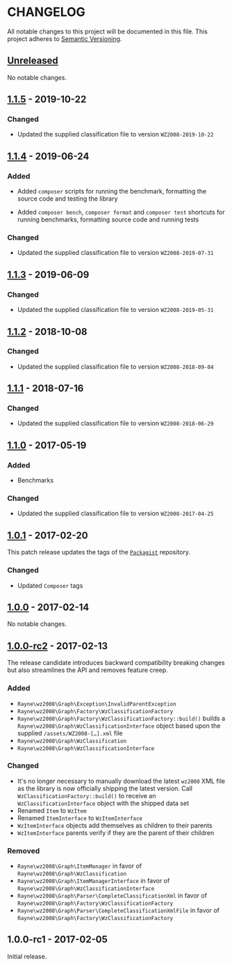 # CHANGELOG

All notable changes to this project will be documented in this file.
This project adheres to [Semantic Versioning](http://semver.org).

## [Unreleased]

No notable changes.

## [1.1.5] - 2019-10-22

### Changed

* Updated the supplied classification file to version `WZ2008-2019-10-22`

## [1.1.4] - 2019-06-24

### Added

* Added `composer` scripts for running the benchmark,
  formatting the source code and testing the library

* Added `composer bench`, `composer format` and `composer test` shortcuts
  for running benchmarks, formatting source code and running tests

### Changed

* Updated the supplied classification file to version `WZ2008-2019-07-31`

## [1.1.3] - 2019-06-09

### Changed

* Updated the supplied classification file to version `WZ2008-2019-05-31`

## [1.1.2] - 2018-10-08

### Changed

* Updated the supplied classification file to version `WZ2008-2018-09-04`

## [1.1.1] - 2018-07-16

### Changed

* Updated the supplied classification file to version `WZ2008-2018-06-29`

## [1.1.0] - 2017-05-19

### Added

* Benchmarks

### Changed

* Updated the supplied classification file to version `WZ2008-2017-04-25`

## [1.0.1] - 2017-02-20

This patch release updates the tags of the
[`Packagist`](https://packagist.org/packages/rayne/wz2008-graph)
repository.

### Changed

* Updated `Composer` tags

## [1.0.0] - 2017-02-14

No notable changes.

## [1.0.0-rc2] - 2017-02-13

The release candidate introduces backward compatibility breaking changes
but also streamlines the API and removes feature creep.

### Added

* `Rayne\wz2008\Graph\Exception\InvalidParentException`
* `Rayne\wz2008\Graph\Factory\WzClassificationFactory`
* `Rayne\wz2008\Graph\Factory\WzClassificationFactory::build()`
  builds a `Rayne\wz2008\Graph\WzClassificationInterface` object
  based upon the supplied `/assets/WZ2008-[…].xml` file
* `Rayne\wz2008\Graph\WzClassification`
* `Rayne\wz2008\Graph\WzClassificationInterface`

### Changed

* It's no longer necessary to manually download the latest `wz2008` XML file
  as the library is now officially shipping the latest version.
  Call `WzClassificationFactory::build()` to receive an
  `WzClassificationInterface` object with the shipped data set
* Renamed `Item` to `WzItem`
* Renamed `ItemInterface` to `WzItemInterface`
* `WzItemInterface` objects add themselves as children to their parents
* `WzItemInterface` parents verify if they are the parent of their children

### Removed

* `Rayne\wz2008\Graph\ItemManager` in favor of
  `Rayne\wz2008\Graph\WzClassification`
* `Rayne\wz2008\Graph\ItemManagerInterface` in favor of
  `Rayne\wz2008\Graph\WzClassificationInterface`
* `Rayne\wz2008\Graph\Parser\CompleteClassificationXml` in favor of
  `Rayne\wz2008\Graph\Factory\WzClassificationFactory`
* `Rayne\wz2008\Graph\Parser\CompleteClassificationXmlFile` in favor of
  `Rayne\wz2008\Graph\Factory\WzClassificationFactory`

## 1.0.0-rc1 - 2017-02-05

Initial release.

[Unreleased]: https://github.com/Rayne/wz2008-graph/compare/1.1.5...HEAD
[1.1.5]: https://github.com/Rayne/wz2008-graph/compare/1.1.4...1.1.5
[1.1.4]: https://github.com/Rayne/wz2008-graph/compare/1.1.3...1.1.4
[1.1.3]: https://github.com/Rayne/wz2008-graph/compare/1.1.2...1.1.3
[1.1.2]: https://github.com/Rayne/wz2008-graph/compare/1.1.1...1.1.2
[1.1.1]: https://github.com/Rayne/wz2008-graph/compare/1.1.0...1.1.1
[1.1.0]: https://github.com/Rayne/wz2008-graph/compare/1.0.1...1.1.0
[1.0.1]: https://github.com/Rayne/wz2008-graph/compare/1.0.0...1.0.1
[1.0.0]: https://github.com/Rayne/wz2008-graph/compare/1.0.0-rc2...1.0.0
[1.0.0-rc2]: https://github.com/Rayne/wz2008-graph/compare/1.0.0-rc1...1.0.0-rc2
